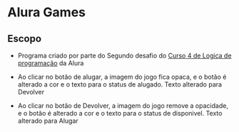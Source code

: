 # Alura Games

## Escopo

- Programa criado por parte do Segundo desafio do [Curso 4 de Logica de programação](https://cursos.alura.com.br/course/logica-programacao-praticando-desafios) da Alura

- Ao clicar no botão de alugar, a imagem do jogo fica opaca, e o botão é alterado a cor e o texto para o status de alugado. Texto alterado para Devolver
- Ao clicar no botão de Devolver, a imagem do jogo remove a opacidade, e o botão é alterado a cor e o texto para o status de disponivel. Texto alterado para Alugar
